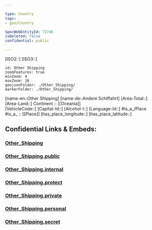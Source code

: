 ```yaml
---

type: Country
tags:
- geo/Country

SpocWebEntityId: 72746
isDeleted: false
confidential: public

---
```

[ISO2::] 
[ISO3::] 
```leaflet
id: Other Shipping
zoomFeatures: true 
minZoom: 4 
maxZoom: 18
geojsonFolder: ./Other_Shipping/
markerFolder: ./Other_Shipping/
```

[name-en::Other Shipping] 
[name-de::Andere Schiffahrt] 
[Area-Total::] 
[Area-Land::] 
Continent :: [[Oceania]]  
[VehicleCode::] 
[Capital-Id::] 
[Alcohol-l::] 
[Language-Id::] 
#is_a_/Place  
#is_a_ :: [[Place]] 
[has_place_longitude::] 
[has_place_latitude::] 


## Confidential Links & Embeds: 

### [Other_Shipping](/_Standards/Earth/Continent/Oceania/Other_Shipping.md) 

### [Other_Shipping.public](/_public/Earth/Continent/Oceania/Other_Shipping.public.md) 

### [Other_Shipping.internal](/_internal/Earth/Continent/Oceania/Other_Shipping.internal.md) 

### [Other_Shipping.protect](/_protect/Earth/Continent/Oceania/Other_Shipping.protect.md) 

### [Other_Shipping.private](/_private/Earth/Continent/Oceania/Other_Shipping.private.md) 

### [Other_Shipping.personal](/_personal/Earth/Continent/Oceania/Other_Shipping.personal.md) 

### [Other_Shipping.secret](/_secret/Earth/Continent/Oceania/Other_Shipping.secret.md)


